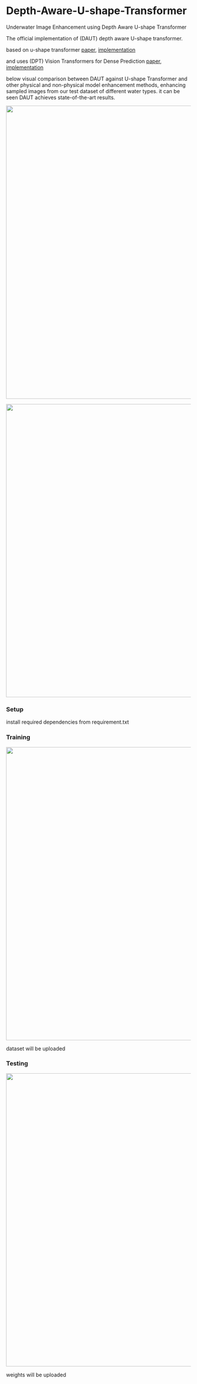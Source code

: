 # Depth-Aware-U-shape-Transformer
Underwater Image Enhancement using Depth Aware U-shape Transformer


The official implementation of (DAUT) depth aware U-shape transformer.


based on u-shape transformer  [paper](https://arxiv.org/abs/2111.11843), [implementation](https://github.com/LintaoPeng/U-shape_Transformer_for_Underwater_Image_Enhancement)

and uses (DPT) Vision Transformers for Dense Prediction
[paper](https://arxiv.org/abs/2103.13413
), [implementation](https://github.com/isl-org/DPT)


below visual comparison between DAUT against U-shape Transformer and other physical and non-physical model enhancement methods, enhancing sampled images from our test dataset of different water types. it can be seen DAUT achieves state-of-the-art results.

<p align="center">
  <img width="800" src="./figs/fig5.png">
</p>

<p align="center">
  <img width="800" src="./figs/fig4.png">
</p>


### Setup 
install required dependencies from requirement.txt 

### Training
<p align="center">
  <img width="800" src="./figs/fig.png2">
</p>

dataset will be uploaded


### Testing 
<p align="center">
  <img width="800" src="./figs/fig1.png">
</p>

 weights will be uploaded

